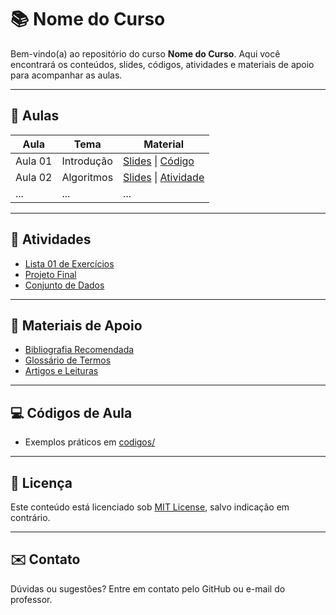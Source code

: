 # 📚 Nome do Curso

Bem-vindo(a) ao repositório do curso **Nome do Curso**. Aqui você encontrará os conteúdos, slides, códigos, atividades e materiais de apoio para acompanhar as aulas.

---

## 📅 Aulas

| Aula | Tema | Material |
|------|------|----------|
| Aula 01 | Introdução | [Slides](aulas/aula01_introducao/slides.pdf) \| [Código](aulas/aula01_introducao/exemplo.py) |
| Aula 02 | Algoritmos | [Slides](aulas/aula02_algoritmos/slides.pdf) \| [Atividade](aulas/aula02_algoritmos/atividade.md) |
| ... | ... | ... |

---

## 📝 Atividades

- [Lista 01 de Exercícios](atividades/lista01.md)
- [Projeto Final](atividades/projeto_final.md)
- [Conjunto de Dados](atividades/datasets/dados_exemplo.csv)

---

## 🧠 Materiais de Apoio

- [Bibliografia Recomendada](materiais_de_apoio/bibliografia.md)
- [Glossário de Termos](materiais_de_apoio/glossario.md)
- [Artigos e Leituras](materiais_de_apoio/artigos)

---

## 💻 Códigos de Aula

- Exemplos práticos em [codigos/](codigos/)

---

## 🧾 Licença

Este conteúdo está licenciado sob [MIT License](LICENSE), salvo indicação em contrário.

---

## ✉️ Contato

Dúvidas ou sugestões? Entre em contato pelo GitHub ou e-mail do professor.
